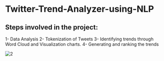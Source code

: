 # Twitter-Trend-Analyzer-using-NLP

## Steps involved in the project:
1- Data Analysis
2- Tokenization of Tweets
3- Identifying trends through Word Cloud and Visualization charts.
4- Generating and ranking the trends

![2](https://user-images.githubusercontent.com/45510285/85878280-1166a980-b7f6-11ea-8072-bd9d578078a6.jpg)
